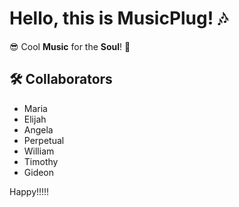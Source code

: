 # Hello, this is MusicPlug! 🎶 

😎 Cool **Music** for the **Soul**! 🌟

## 🛠 Collaborators
- Maria
- Elijah
- Angela
- Perpetual
- William
- Timothy
- Gideon
  
Happy!!!!!
